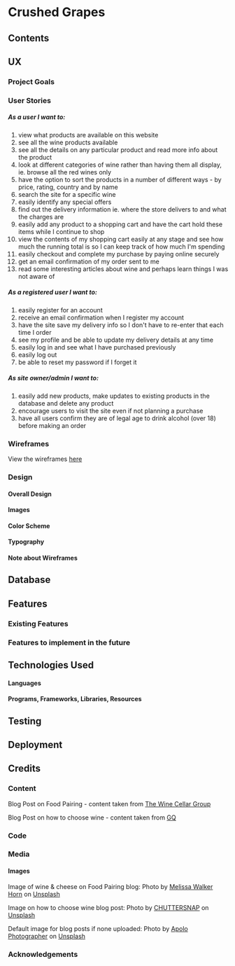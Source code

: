 # Crushed Grapes

## Contents

## UX
### Project Goals
### User Stories
##### As a user I want to:
1. view what products are available on this website
2. see all the wine products available
3. see all the details on any particular product and read more info about the product
4. look at different categories of wine rather than having them all display, ie. browse all the red wines only
5. have the option to sort the products in a number of different ways - by price, rating, country and by name
6. search the site for a specific wine
7. easily identify any special offers
8. find out the delivery information ie. where the store delivers to and what the charges are
9. easily add any product to a shopping cart and have the cart hold these items while I continue to shop
10. view the contents of my shopping cart easily at any stage and see how much the running total is so I can keep track of how much I'm spending
11. easily checkout and complete my purchase by paying online securely
12. get an email confirmation of my order sent to me
13. read some interesting articles about wine and perhaps learn things I was not aware of
##### As a registered user I want to:
1. easily register for an account
2. receive an email confirmation when I register my account
3. have the site save my delivery info so I don't have to re-enter that each time I order
4. see my profile and be able to update my delivery details at any time
5. easily log in and see what I have purchased previously
6. easily log out
7. be able to reset my password if I forget it
##### As site owner/admin I want to:
1. easily add new products, make updates to existing products in the database and delete any product
2. encourage users to visit the site even if not planning a purchase
3. have all users confirm they are of legal age to drink alcohol (over 18) before making an order

### Wireframes
View the wireframes [here](docs/ms4-wireframes.pdf)
### Design
#### Overall Design
#### Images
#### Color Scheme
#### Typography
#### Note about Wireframes

## Database

## Features
### Existing Features
### Features to implement in the future

## Technologies Used
#### Languages
#### Programs, Frameworks, Libraries, Resources

## Testing

## Deployment

## Credits
### Content

Blog Post on Food Pairing - content taken from [The Wine Cellar Group](https://www.thewinecellargroup.com/wine-pairing-tips-for-beginners/)

Blog Post on how to choose wine - content taken from [GQ](https://www.gq.com/story/how-to-choose-wine-like-a-pro-in-any-situation)
### Code
### Media
#### Images

Image of wine & cheese on Food Pairing blog: Photo by <a href="https://unsplash.com/@sugercoatit?utm_source=unsplash&utm_medium=referral&utm_content=creditCopyText">Melissa Walker Horn</a> on <a href="https://unsplash.com/@msull21/likes?utm_source=unsplash&utm_medium=referral&utm_content=creditCopyText">Unsplash</a>

Image on how to choose wine blog post: Photo by <a href="https://unsplash.com/@chuttersnap?utm_source=unsplash&utm_medium=referral&utm_content=creditCopyText">CHUTTERSNAP</a> on <a href="https://unsplash.com/s/photos/bottles-of-wine?utm_source=unsplash&utm_medium=referral&utm_content=creditCopyText">Unsplash</a>

Default image for blog posts if none uploaded: Photo by <a href="https://unsplash.com/@apolophotographer?utm_source=unsplash&utm_medium=referral&utm_content=creditCopyText">Apolo Photographer</a> on <a href="https://unsplash.com/@msull21/likes?utm_source=unsplash&utm_medium=referral&utm_content=creditCopyText">Unsplash</a>
  

### Acknowledgements